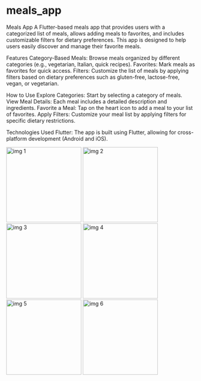 # meals_app

Meals App
A Flutter-based meals app that provides users with a categorized list of meals, allows adding meals to favorites, and includes customizable filters for dietary preferences. This app is designed to help users easily discover and manage their favorite meals.

Features
Category-Based Meals: Browse meals organized by different categories (e.g., vegetarian, Italian, quick recipes).
Favorites: Mark meals as favorites for quick access.
Filters: Customize the list of meals by applying filters based on dietary preferences such as gluten-free, lactose-free, vegan, or vegetarian.

How to Use
Explore Categories: Start by selecting a category of meals.
View Meal Details: Each meal includes a detailed description and ingredients.
Favorite a Meal: Tap on the heart icon to add a meal to your list of favorites.
Apply Filters: Customize your meal list by applying filters for specific dietary restrictions.

Technologies Used
Flutter: The app is built using Flutter, allowing for cross-platform development (Android and iOS).


<img src="https://github.com/user-attachments/assets/0545e3da-ff12-4388-9b6c-08324cb0ee82" alt="img 1" width="200"/>
<img src="https://github.com/user-attachments/assets/d561e905-9526-4931-b53e-a0935efafbf4" alt="img 2" width="200"/>
<img src="https://github.com/user-attachments/assets/0fa8260b-9bf0-4044-ba7c-3f4ff0feb1dc" alt="img 3" width="200"/>
<img src="https://github.com/user-attachments/assets/962e1c99-da09-478d-83c3-5a6137ae839b" alt="img 4" width="200"/>
<img src="https://github.com/user-attachments/assets/b0e92e21-23db-499f-b3d7-559da82a3918" alt="img 5" width="200"/>
<img src="https://github.com/user-attachments/assets/8fabc233-e091-417b-80e7-853cb92fe8bc" alt="img 6" width="200"/>


